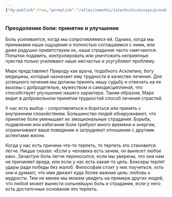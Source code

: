 ```yaml
---
{"dg-publish":true,"permalink":"/atlas/zametki/istochniki/essays/preodolenie-boli/","tags":["essay","post"],"noteIcon":"","created":"2024-02-22T09:11:47.385+05:00","updated":"2025-04-07T01:24:03.778+05:00"}
---
```


### **Преодоление боли: принятие и улучшение**

Боль усиливается, когда мы сопротивляемся ей. Однако, когда мы принимаем наши ощущения и полностью соглашаемся с ними, или даже радушно приветствуем их, наши страдания часто смягчаются. Попытки подавить, контролировать или уничтожить неприятные чувства только усиливают наше несчастье и усугубляют проблему.

Марк представляет Природу как врача, подобного Асклепию, богу медицины, который назначает ему трудности в качестве лечения. Для успешного лечения мы должны принять нашу судьбу и отвечать на ее вызовы с добродетелью, мужеством и самодисциплиной, что способствует улучшению нашего характера. Таким образом, Марк видит в добровольном принятии трудностей способ лечения страстей.

У нас есть выбор - сопротивляться и бороться или принять с внутренним спокойствием. Большинство людей обнаруживают, что принятие боли уменьшает их эмоциональные страдания. Борьба, подавление или избегание боли требуют много времени и энергии, ограничивают ваше поведение и затрудняют отношения с другими аспектами жизни.

Когда у нас есть причина что-то терпеть, то терпеть это становится легче. Ницше сказал: «Если у человека есть зачем, он вынесет любое как». Зачастую боль легче переносится, если мы уверены, что она нам не причиняет вреда, или если у нас есть какая-то цель. Боксеры терпят удары ради победы без жалоб. Философам стоит у них поучиться, хоть они и думают, что ими движет куда более важная цель: любовь к мудрости. Тем не менее мы можем увидеть на примере других людей, что любой может вынести сильнейшую боль и страдания, если у него есть достаточные основания это терпеть.